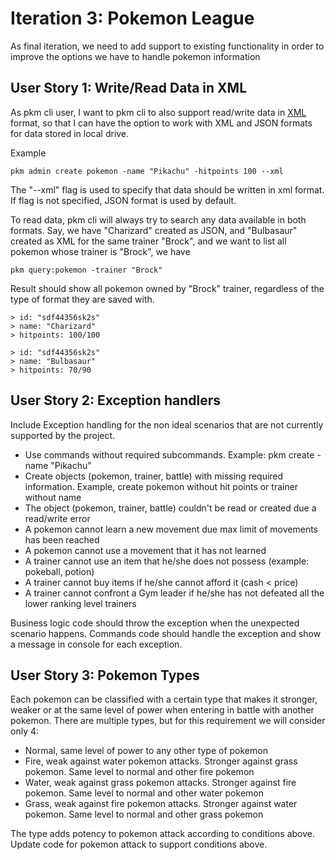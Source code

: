 # Iteration 3: Pokemon League

As final iteration, we need to add support to existing functionality in order to improve the options we have to handle pokemon information

## User Story 1: Write/Read Data in XML
As pkm cli user, I want to pkm cli to also support read/write data in [XML](https://www.w3.org/standards/xml/core.html) format, so that I can have the option to work with XML and JSON formats for data stored in local drive.

Example
```
pkm admin create pokemon -name "Pikachu" -hitpoints 100 --xml
```

The "--xml" flag is used to specify that data should be written in xml format. If flag is not specified, JSON format is used by default.

To read data, pkm cli will always try to search any data available in both formats. Say, we have "Charizard" created as JSON, and "Bulbasaur" created as XML for the same trainer "Brock", and we want to list all pokemon whose trainer is "Brock", we have
```
pkm query:pokemon -trainer "Brock"
```

Result should show all pokemon owned by "Brock" trainer, regardless of the type of format they are saved with.
```
> id: "sdf44356sk2s"
> name: "Charizard"
> hitpoints: 100/100

> id: "sdf44356sk2s"
> name: "Bulbasaur"
> hitpoints: 70/90
```

## User Story 2: Exception handlers
Include Exception handling for the non ideal scenarios that are not currently supported by the project.

- Use commands without required subcommands. Example: pkm create -name "Pikachu"
- Create objects (pokemon, trainer, battle) with missing required information. Example, create pokemon without hit points or trainer without name
- The object (pokemon, trainer, battle) couldn't be read or created due a read/write error
- A pokemon cannot learn a new movement due max limit of movements has been reached
- A pokemon cannot use a movement that it has not learned
- A trainer cannot use an item that he/she does not possess (example: pokeball, potion)
- A trainer cannot buy items if he/she cannot afford it (cash < price)
- A trainer cannot confront a Gym leader if he/she has not defeated all the lower ranking level trainers

Business logic code should throw the exception when the unexpected scenario happens. Commands code should handle the exception and show a message in console for each exception.

## User Story 3: Pokemon Types
Each pokemon can be classified with a certain type that makes it stronger, weaker or at the same level of power when entering in battle with another pokemon. There are multiple types, but for this requirement we will consider only 4:

- Normal, same level of power to any other type of pokemon
- Fire, weak against water pokemon attacks. Stronger against grass pokemon. Same level to normal and other fire pokemon
- Water, weak against grass pokemon attacks. Stronger against fire pokemon. Same level to normal and other water pokemon
- Grass, weak against fire pokemon attacks. Stronger against water pokemon. Same level to normal and other grass pokemon

The type adds potency to pokemon attack according to conditions above. Update code for pokemon attack to support conditions above.